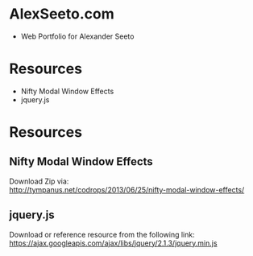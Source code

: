 # AlexSeeto.com
- Web Portfolio for Alexander Seeto

# Resources
- Nifty Modal Window Effects
- jquery.js

# Resources
## Nifty Modal Window Effects
  Download Zip via:  
	http://tympanus.net/codrops/2013/06/25/nifty-modal-window-effects/ 

## jquery.js
  Download or reference resource from the following link:  
  https://ajax.googleapis.com/ajax/libs/jquery/2.1.3/jquery.min.js
